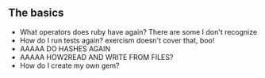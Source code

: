 
## The basics
- What operators does ruby have again? There are some I don't recognize
- How do I run tests again? exercism doesn't cover that, boo!
- AAAAA DO HASHES AGAIN
- AAAAA HOW2READ AND WRITE FROM FILES?
- How do I create my own gem?